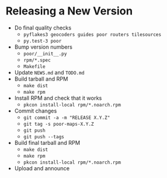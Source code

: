 Releasing a New Version
=======================

 * Do final quality checks
   - `pyflakes3 geocoders guides poor routers tilesources`
   - `py.test-3 poor`
 * Bump version numbers
   - `poor/__init__.py`
   - `rpm/*.spec`
   - `Makefile`
 * Update `NEWS.md` and `TODO.md`
 * Build tarball and RPM
   - `make dist`
   - `make rpm`
 * Install RPM and check that it works
   - `pkcon install-local rpm/*.noarch.rpm`
 * Commit changes
   - `git commit -a -m "RELEASE X.Y.Z"`
   - `git tag -s poor-maps-X.Y.Z`
   - `git push`
   - `git push --tags`
 * Build final tarball and RPM
   - `make dist`
   - `make rpm`
   - `pkcon install-local rpm/*.noarch.rpm`
 * Upload and announce
